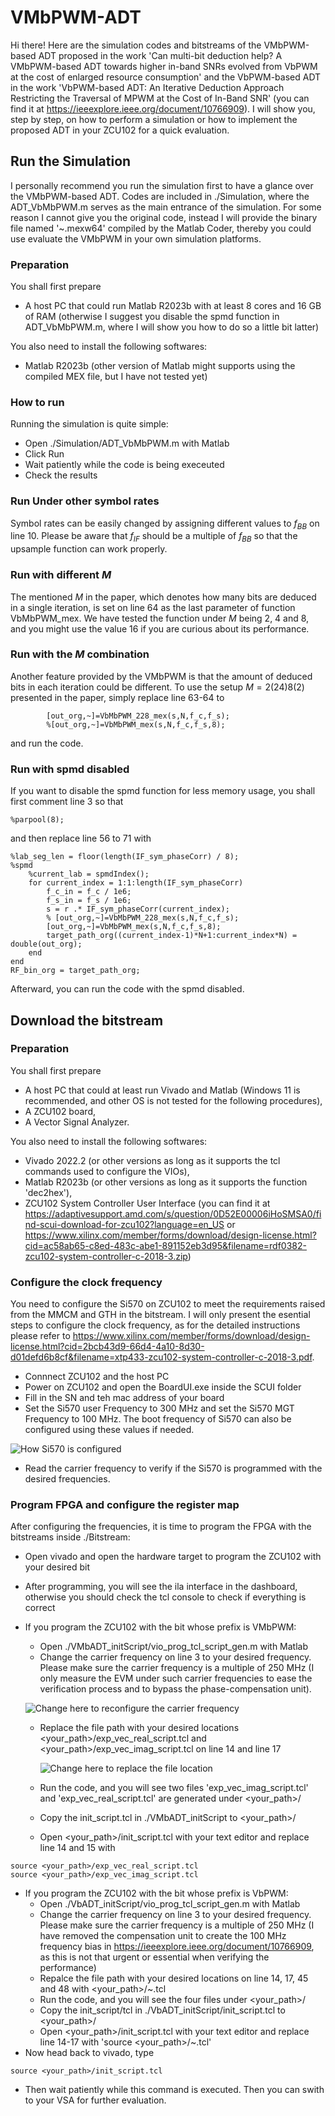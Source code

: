 # VMbPWM-ADT

Hi there! Here are the simulation codes and bitstreams of the VMbPWM-based ADT proposed in the work 'Can multi-bit deduction help? A VMbPWM-based ADT towards higher in-band SNRs evolved from VbPWM at the cost of enlarged resource consumption' and the VbPWM-based ADT in the work 'VbPWM-based ADT: An Iterative Deduction Approach Restricting the Traversal of MPWM at the Cost of In-Band SNR' (you can find it at https://ieeexplore.ieee.org/document/10766909). I will show you, step by step, on how to perform a simulation or how to implement the proposed ADT in your ZCU102 for a quick evaluation. 

## Run the Simulation

I personally recommend you run the simulation first to have a glance over the VMbPWM-based ADT. Codes are included in ./Simulation, where the ADT_VbMbPWM.m serves as the main entrance of the simulation. For some reason I cannot give you the original code, instead I will provide the binary file named '~.mexw64' compiled by the Matlab Coder, thereby you could use evaluate the VMbPWM in your own simulation platforms. 

### Preparation

You shall first prepare
- A host PC that could run Matlab R2023b with at least 8 cores and 16 GB of RAM (otherwise I suggest you disable the spmd function in ADT_VbMbPWM.m, where I will show you how to do so a little bit latter)

You also need to install the following softwares:
- Matlab R2023b (other version of Matlab might supports using the compiled MEX file, but I have not tested yet)

### How to run

Running the simulation is quite simple: 
- Open ./Simulation/ADT_VbMbPWM.m with Matlab
- Click Run
- Wait patiently while the code is being execeuted
- Check the results

### Run Under other symbol rates

Symbol rates can be easily changed by assigning different values to $f_{BB}$ on line 10. Please be aware that $f_{IF}$ should be a multiple of $f_{BB}$ so that the upsample function can work properly. 

### Run with different $M$

The mentioned $M$ in the paper, which denotes how many bits are deduced in a single iteration, is set on line 64 as the last parameter of function VbMbPWM_mex. We have tested the function under $M$ being 2, 4 and 8, and you might use the value 16 if you are curious about its performance. 

### Run with the $M$ combination

Another feature provided by the VMbPWM is that the amount of deduced bits in each iteration could be different. To use the setup $M=2(24)8(2)$ presented in the paper, simply replace line 63-64 to 
```
        [out_org,~]=VbMbPWM_228_mex(s,N,f_c,f_s);
        %[out_org,~]=VbMbPWM_mex(s,N,f_c,f_s,8);
```
and run the code. 

### Run with spmd disabled

If you want to disable the spmd function for less memory usage, you shall first comment line 3 so that
```
%parpool(8);
```
and then replace line 56 to 71 with 
```
%lab_seg_len = floor(length(IF_sym_phaseCorr) / 8);
%spmd
    %current_lab = spmdIndex();
    for current_index = 1:1:length(IF_sym_phaseCorr)
        f_c_in = f_c / 1e6;
        f_s_in = f_s / 1e6;
        s = r .* IF_sym_phaseCorr(current_index);
        % [out_org,~]=VbMbPWM_228_mex(s,N,f_c,f_s);
        [out_org,~]=VbMbPWM_mex(s,N,f_c,f_s,8);
        target_path_org((current_index-1)*N+1:current_index*N) = double(out_org);
    end
end
RF_bin_org = target_path_org;
```
Afterward, you can run the code with the spmd disabled. 

## Download the bitstream

### Preparation

You shall first prepare
- A host PC that could at least run Vivado and Matlab (Windows 11 is recommended, and other OS is not tested for the following procedures),
- A ZCU102 board,
- A Vector Signal Analyzer.

You also need to install the following softwares: 
- Vivado 2022.2 (or other versions as long as it supports the tcl commands used to configure the VIOs),
- Matlab R2023b (or other versions as long as it supports the function 'dec2hex'),
- ZCU102 System Controller User Interface (you can find it at https://adaptivesupport.amd.com/s/question/0D52E00006iHoSMSA0/find-scui-download-for-zcu102?language=en_US or https://www.xilinx.com/member/forms/download/design-license.html?cid=ac58ab65-c8ed-483c-abe1-891152eb3d95&filename=rdf0382-zcu102-system-controller-c-2018-3.zip)

### Configure the clock frequency

You need to configure the Si570 on ZCU102 to meet the requirements raised from the MMCM and GTH in the bitstream. I will only present the esential steps to configure the clock frequency, as for the detailed instructions please refer to https://www.xilinx.com/member/forms/download/design-license.html?cid=2bcb43d9-66d4-4a10-8d30-d01defd6b8cf&filename=xtp433-zcu102-system-controller-c-2018-3.pdf. 
- Connnect ZCU102 and the host PC
- Power on ZCU102 and open the BoardUI.exe inside the SCUI folder
- Fill in the SN and teh mac address of your board
- Set the Si570 user Frequency to 300 MHz and set the Si570 MGT Frequency to 100 MHz. The boot frequency of Si570 can also be configured using these values if needed. 

![How Si570 is configured](PNG/1.png)

- Read the carrier frequency to verify if the Si570 is programmed with the desired frequencies. 

### Program FPGA and configure the register map

After configuring the frequencies, it is time to program the FPGA with the bitstreams inside ./Bitstream: 
- Open vivado and open the hardware target to program the ZCU102 with your desired bit
- After programming, you will see the ila interface in the dashboard, otherwise you should check the tcl console to check if everything is correct
- If you program the ZCU102 with the bit whose prefix is VMbPWM: 
  - Open ./VMbADT_initScript/vio_prog_tcl_script_gen.m with Matlab
  - Change the carrier frequency on line 3 to your desired frequency. Please make sure the carrier frequency is a multiple of 250 MHz (I only measure the EVM under such carrier frequencies to ease the verification process and to bypass the phase-compensation unit). 
  
  ![Change here to reconfigure the carrier frequency](PNG/2.png)

  - Replace the file path with your desired locations <your_path>/exp_vec_real_script.tcl and <your_path>/exp_vec_imag_script.tcl on line 14 and line 17

    ![Change here to replace the file location](PNG/3.png)

  - Run the code, and you will see two files 'exp_vec_imag_script.tcl' and 'exp_vec_real_script.tcl' are generated under <your_path>/ 
  - Copy the init_script.tcl in ./VMbADT_initScript to <your_path>/
  - Open <your_path>/init_script.tcl with your text editor and replace line 14 and 15 with 

```
source <your_path>/exp_vec_real_script.tcl
source <your_path>/exp_vec_imag_script.tcl
```

- If you program the ZCU102 with the bit whose prefix is VbPWM: 
  - Open ./VbADT_initScript/vio_prog_tcl_script_gen.m with Matlab
  - Change the carrier frequency on line 3 to your desired frequency. Please make sure the carrier frequency is a multiple of 250 MHz (I have removed the compensation unit to create the 100 MHz frequency bias in https://ieeexplore.ieee.org/document/10766909, as this is not that urgent or essential when verifying the performance)
  - Repalce the file path with your desired locations on line 14, 17, 45 and 48 with <your_path>/~.tcl
  - Run the code, and you will see the four files under <your_path>/
  - Copy the init_script/tcl in ./VbADT_initScript/init_script.tcl to <your_path>/
  - Open <your_path>/init_script.tcl with your text editor and replace line 14-17 with 'source <your_path>/~.tcl'
- Now head back to vivado, type
```
source <your_path>/init_script.tcl
```
- Then wait patiently while this command is executed. Then you can swith to your VSA for further evaluation.   